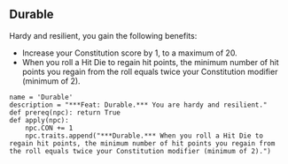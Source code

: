 ## Durable
Hardy and resilient, you gain the following benefits:

* Increase your Constitution score by 1, to a maximum of 20.
* When you roll a Hit Die to regain hit points, the minimum number of hit points you regain from the roll equals twice your Constitution modifier (minimum of 2).

```
name = 'Durable'
description = "***Feat: Durable.*** You are hardy and resilient."
def prereq(npc): return True
def apply(npc):
    npc.CON += 1
    npc.traits.append("***Durable.*** When you roll a Hit Die to regain hit points, the minimum number of hit points you regain from the roll equals twice your Constitution modifier (minimum of 2).")
```
